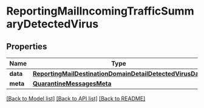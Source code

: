 # ReportingMailIncomingTrafficSummaryDetectedVirus

## Properties
Name | Type | Description | Notes
------------ | ------------- | ------------- | -------------
**data** | [**ReportingMailDestinationDomainDetailDetectedVirusData**](ReportingMailDestinationDomainDetailDetectedVirusData.md) |  | [optional] 
**meta** | [**QuarantineMessagesMeta**](QuarantineMessagesMeta.md) |  | [optional] 

[[Back to Model list]](../README.md#documentation-for-models) [[Back to API list]](../README.md#documentation-for-api-endpoints) [[Back to README]](../README.md)

